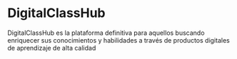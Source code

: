 # DigitalClassHub
DigitalClassHub es la plataforma definitiva para aquellos buscando enriquecer sus conocimientos y habilidades a través de productos digitales de aprendizaje de alta calidad
